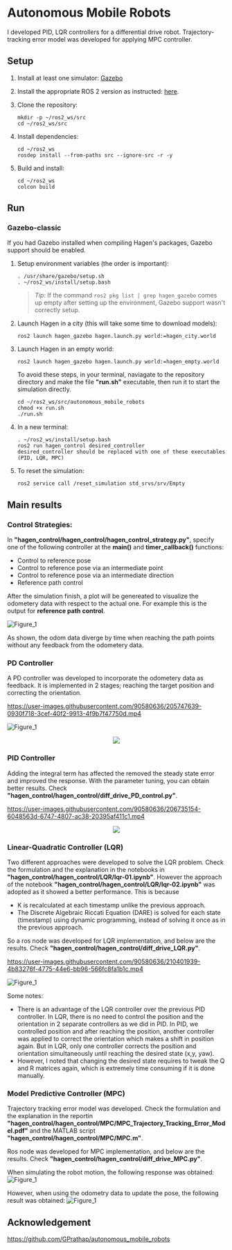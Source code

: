 # Autonomous Mobile Robots

I developed PID, LQR controllers for a differential drive robot. Trajectory-tracking error model was developed for applying MPC controller.


## Setup

1. Install at least one simulator:
   [Gazebo](http://gazebosim.org/tutorials?cat=install) 

2. Install the appropriate ROS 2 version as instructed:
   [here](https://index.ros.org/doc/ros2/Installation/Linux-Install-Debians/).

3. Clone the repository:
    
       mkdir -p ~/ros2_ws/src
       cd ~/ros2_ws/src
       

4. Install dependencies:

       cd ~/ros2_ws
       rosdep install --from-paths src --ignore-src -r -y

5. Build and install:

       cd ~/ros2_ws
       colcon build

## Run

### Gazebo-classic

If you had Gazebo installed when compiling Hagen's packages, Gazebo support should be enabled.

1. Setup environment variables (the order is important):

       . /usr/share/gazebo/setup.sh
       . ~/ros2_ws/install/setup.bash

   > *Tip*: If the command `ros2 pkg list | grep hagen_gazebo` comes up empty after setting up the environment, 
     Gazebo support wasn't correctly setup.

2. Launch Hagen in a city (this will take some time to download models):

       ros2 launch hagen_gazebo hagen.launch.py world:=hagen_city.world

3. Launch Hagen in an empty world:

       ros2 launch hagen_gazebo hagen.launch.py world:=hagen_empty.world
        
   To avoid these steps, in your terminal, naviagate to the repository directory and make the file **"run.sh"** executable, then run it to start the simulation directly.
    
       cd ~/ros2_ws/src/autonomous_mobile_robots
       chmod +x run.sh
       ./run.sh

4. In a new terminal:

       . ~/ros2_ws/install/setup.bash
       ros2 run hagen_control desired_controller
       desired_controller should be replaced with one of these executables (PID, LQR, MPC)

5. To reset the simulation:

       ros2 service call /reset_simulation std_srvs/srv/Empty

## Main results

### Control Strategies:
In **"hagen_control/hagen_control/hagen_control_strategy.py"**, specify one of the following controller at the **main()** and **timer_callback()** functions:
- Control to reference pose
- Control to reference pose via an intermediate point
- Control to reference pose via an intermediate direction
- Reference path control

After the simulation finish, a plot will be genereated to visualize the odometery data with respect to the actual one. 
For example this is the output for **reference path control**.


![Figure_1](https://user-images.githubusercontent.com/90580636/205742442-8d85d9fe-d796-46a2-90dc-d46950d02255.png)
<!-- <p float="left">
    <img src="https://user-images.githubusercontent.com/90580636/205742442-8d85d9fe-d796-46a2-90dc-d46950d02255.png" width="600" height="450" />
</p> -->

As shown, the odom data diverge by time when reaching the path points without any feedback from the odometery data.

### PD Controller

A PD controller was developed to incorporate the odometery data as feedback. It is implemented in 2 stages; reaching the target position and correcting the orientation. 

https://user-images.githubusercontent.com/90580636/205747639-0930f718-3cef-40f2-9913-4f9b7f47750d.mp4

![Figure_1](https://user-images.githubusercontent.com/90580636/205747519-f6d9cff2-db78-448a-bbf1-0c6f8e797446.png)

<p align="center">
    <img src="https://user-images.githubusercontent.com/90580636/205748797-a46efa4d-4f1b-4f1b-a161-5048ac3e13c6.png"/>
</p>
 
### PID Controller

Adding the integral term has affected the removed the steady state error and improved the response. With the parameter tuning, you can obtain better results. Check **"hagen_control/hagen_control/diff_drive_PD_control.py"**.

https://user-images.githubusercontent.com/90580636/206735154-6048563d-6747-4807-ac38-20395af411c1.mp4

<p align="center">
    <img src="https://user-images.githubusercontent.com/90580636/206735209-ba78dfee-7d1d-4d6b-aa9d-0103e8b11dcf.png"/>
</p>

### Linear-Quadratic Controller (LQR)
Two different approaches were developed to solve the LQR problem. Check the formulation and the explanation in the notebooks in **"hagen_control/hagen_control/LQR/lqr-01.ipynb"**.
However the approach of the notebook **"hagen_control/hagen_control/LQR/lqr-02.ipynb"** was adopted as it showed a better performance. This is because 

- K is recalculated at each timestamp unlike the previous approach.
- The Discrete Algebraic Riccati Equation (DARE) is solved for each state (timestamp) using dynamic programming, instead of solving it once as in the previous approach.
    
So a ros node was developed for LQR implementation, and below are the results. Check **"hagen_control/hagen_control/diff_drive_LQR.py"**.

https://user-images.githubusercontent.com/90580636/210401939-4b83276f-4775-44e6-bb96-566fc8fa1b1c.mp4

![Figure_1](https://user-images.githubusercontent.com/90580636/210408071-8ee96c72-1bf6-4ef9-bd04-9a9fc999f658.png)

Some notes:
- There is an advantage of the LQR controller over the previous PID controller. In LQR, there is no need to control the position and the orientation in 2 separate controllers as we did in PID. In PID, we controlled position and after reaching the position, another controller was applied to correct the orientation which makes a shift in position again. But in LQR, only one controller corrects the position and orientation simultaneously until reaching the desired state (x,y, yaw).
- However, I noted that changing the desired state requires to tweak the Q and R matrices again, which is extremely time consuming if it is done manually.  

### Model Predictive Controller (MPC)
Trajectory tracking error model was developed. Check the formulation and the explanation in the reportin **"hagen_control/hagen_control/MPC/MPC_Trajectory_Tracking_Error_Model.pdf"** and the MATLAB script **"hagen_control/hagen_control/MPC/MPC.m"**.

Ros node was developed for MPC implementation, and below are the results. Check **"hagen_control/hagen_control/diff_drive_MPC.py"**.

When simulating the robot motion, the following response was obtained:
![Figure_1](https://user-images.githubusercontent.com/90580636/221671016-8aa50393-030c-4531-b38f-202a48c66991.png)

However, when using the odometry data to update the pose, the following result was obtained:
![Figure_1](https://user-images.githubusercontent.com/90580636/221677411-ac8371b2-05f8-4d3c-8417-8a50840e8ae7.png)

## Acknowledgement

https://github.com/GPrathap/autonomous_mobile_robots
